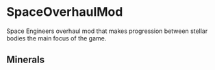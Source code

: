 # SpaceOverhaulMod
Space Engineers overhaul mod that makes progression between stellar bodies the main focus of the game.

## Minerals
